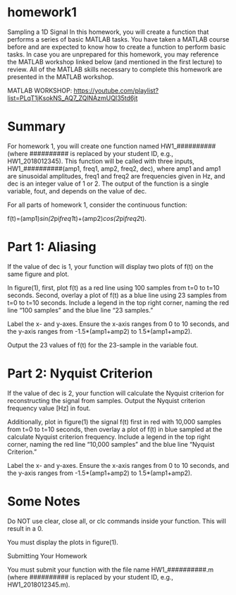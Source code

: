 # homework1
Sampling a 1D Signal
In this homework, you will create a function that performs a series of basic MATLAB tasks. You have taken a MATLAB course before and are expected to know how to create a function to perform basic tasks. In case you are unprepared for this homework, you may reference the MATLAB workshop linked below (and mentioned in the first lecture) to review. All of the MATLAB skills necessary to complete this homework are presented in the MATLAB workshop.

MATLAB WORKSHOP:
 https://youtube.com/playlist?list=PLqT1jKsokNS_AQ7_ZQlNAzmUQI35td6jt

# Summary

For homework 1, you will create one function named HW1_########## (where ########## is replaced by your student ID, e.g., HW1_2018012345). This function will be called with three inputs, HW1_##########(amp1, freq1, amp2, freq2, dec), where amp1 and amp1 are sinusoidal amplitudes, freq1 and freq2 are frequencies given in Hz, and dec is an integer value of 1 or 2. The output of the function is a single variable, fout, and depends on the value of dec.

For all parts of homework 1, consider the continuous function: 

f(t)=(amp1)*sin(2*pi*freq1*t)+(amp2)*cos(2*pi*freq2*t).

# Part 1: Aliasing

If the value of dec is 1, your function will display two plots of f(t) on the same figure and plot. 

In figure(1), first, plot f(t) as a red line using 100 samples from t=0 to t=10 seconds. Second, overlay a plot of f(t) as a blue line using 23 samples from t=0 to t=10 seconds. Include a legend in the top right corner, naming the red line “100 samples” and the blue line “23 samples.” 

Label the x- and y-axes. Ensure the x-axis ranges from 0 to 10 seconds, and the y-axis ranges from -1.5*(amp1+amp2) to 1.5*(amp1+amp2).

Output the 23 values of f(t) for the 23-sample in the variable fout. 

# Part 2: Nyquist Criterion

If the value of dec is 2, your function will calculate the Nyquist criterion for reconstructing the signal from samples. Output the Nyquist criterion frequency value [Hz] in fout.

Additionally, plot in figure(1) the signal f(t) first in red with 10,000 samples from t=0 to t=10 seconds, then overlay a plot of f(t) in blue sampled at the calculate Nyquist criterion frequency.  Include a legend in the top right corner, naming the red line “10,000 samples” and the blue line “Nyquist Criterion.” 

Label the x- and y-axes. Ensure the x-axis ranges from 0 to 10 seconds, and the y-axis ranges from -1.5*(amp1+amp2) to 1.5*(amp1+amp2).

# Some Notes

Do NOT use clear, close all, or clc commands inside your function. This will result in a 0.

You must display the plots in figure(1).

Submitting Your Homework

You must submit your function with the file name HW1_##########.m (where ########## is replaced by your student ID, e.g., HW1_2018012345.m).
